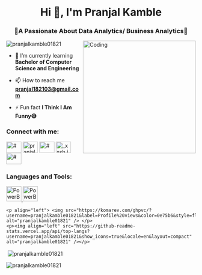 <h1 align="center">Hi 👋, I'm Pranjal Kamble</h1>
<h3 align="center">📝A Passionate About Data Analytics/ Business Analytics📝</h3>

<img  align = "right" alt = "Coding" width = "300" src="https://user-images.githubusercontent.com/115187902/230700872-d5f44b85-56c7-4e27-80a4-6e2db901e60c.gif">

<p align="left"> <img src="https://komarev.com/ghpvc/?username=pranjalkamble01821&label=Profile%20views&color=0e75b6&style=flat" alt="pranjalkamble01821" /> </p>

- 🌱 I’m currently learning **Bachelor of Computer Science and Engineering**


- 📫 How to reach me **pranjal182103@gmail.com**

- ⚡ Fun fact **I Think I Am Funny😅**

<h3 align="left">Connect with me:</h3>
<p align="left">
<a href="#" target="blank"><img align="center" src="https://raw.githubusercontent.com/rahuldkjain/github-profile-readme-generator/master/src/images/icons/Social/twitter.svg" alt="#" height="30" width="40" /></a>
<a href="https://www.linkedin.com/in/pranjal-kamble-a6382022b/" target="blank"><img align="center" src="https://raw.githubusercontent.com/rahuldkjain/github-profile-readme-generator/master/src/images/icons/Social/linked-in-alt.svg" alt="pranjal kamble" height="30" width="40" /></a>
<a href="#" target="blank"><img align="center" src="https://raw.githubusercontent.com/rahuldkjain/github-profile-readme-generator/master/src/images/icons/Social/facebook.svg" alt="#" height="30" width="40" /></a>
<a href="https://instagram.com/_xxsh.jalll_18/" target="blank"><img align="center" src="https://raw.githubusercontent.com/rahuldkjain/github-profile-readme-generator/master/src/images/icons/Social/instagram.svg" alt="_xxsh.jall_18" height="30" width="40" /></a>
<a href="#" target="blank"><img align="center" src="https://raw.githubusercontent.com/rahuldkjain/github-profile-readme-generator/master/src/images/icons/Social/leet-code.svg" alt="#" height="30" width="40" /></a>
</p>

<h3 align="left">Languages and Tools:</h3>
<p align="left">
  <a href="https://https://app.powerbi.com/" target="_blank" rel="noreferrer"> 
  <img src="https://imgs.search.brave.com/y-ylzWw8prGgeEn2QbCLizMklfkTtqwgnWO8rH4I7bo/rs:fit:860:0:0:0/g:ce/aHR0cHM6Ly91cGxv/YWQud2lraW1lZGlh/Lm9yZy93aWtpcGVk/aWEvY29tbW9ucy9j/L2NmL05ld19Qb3dl/cl9CSV9Mb2dvLnN2/Zw" alt="PowerBI" width="40" height="40"/> </a> 

<a href="https://https://app.powerbi.com/" target="_blank" rel="noreferrer"> 
  <img src="https://imgs.search.brave.com/F44nyMKIlEV09sbsnQ9ndseaLAatByvmyWeItJVJn0M/rs:fit:860:0:0:0/g:ce/aHR0cHM6Ly93d3cu/c3ZncmVwby5jb20v/c2hvdy8zMzE3NjEv/c3FsLWRhdGFiYXNl/LXNxbC1henVyZS5z/dmc" alt="PowerBI" width="40" height="40"/> </a> 

    <p align="left"> <img src="https://komarev.com/ghpvc/?username=pranjalkamble01821&label=Profile%20views&color=0e75b6&style=flat" alt="pranjalkamble01821" /> </p>
    <p><img align="left" src="https://github-readme-stats.vercel.app/api/top-langs?username=pranjalkamble01821&show_icons=true&locale=en&layout=compact" alt="pranjalkamble01821" /></p>

<p>&nbsp;<img align="center" src="https://github-readme-stats.vercel.app/api?username=pranjalkamble01821&show_icons=true&locale=en" alt="pranjalkamble01821" /></p>

<p><img align="center" src="https://github-readme-streak-stats.herokuapp.com/?user=pranjalkamble01821&" alt="pranjalkamble01821" /></p>

